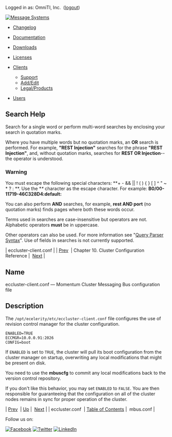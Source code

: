 Logged in as: OmniTI, Inc.  ([logout](https://support.messagesystems.com/logout.php))

[![Message Systems](https://support.messagesystems.com/images/ms-white205.png)](https://support.messagesystems.com/start.php) 

*   [Changelog](https://support.messagesystems.com/start.php?show=changelog)
*   [Documentation](https://support.messagesystems.com/docs/)
*   [Downloads](https://support.messagesystems.com/start.php)

*   [Licenses](https://support.messagesystems.com/license_summary.php)
*   <a href="">Clients</a>
    *   [Support](https://support.messagesystems.com/cs.php)
    *   [Add/Edit](https://support.messagesystems.com/edit_client.php)
    *   [Legal/Products](https://support.messagesystems.com/edit_products.php)
*   [Users](https://support.messagesystems.com/edit_customer.php)

## Search Help

Search for a single word or perform multi-word searches by enclosing your search in quotation marks.

Where you have multiple words but no quotation marks, an **OR** search is performed. For example, **"REST Injection"** searches for the phrase **"REST Injection"**, and, without quotation marks, searches for **REST OR Injection**--the operator is understood.

### Warning

You must escape the following special characters: **+ - && || ! ( ) { } [ ] ^ " ~ * ? : \**. Use the **\** character as the escape character. For example: **B0/00-11719-46C328D4\:default\:**

You can also perform **AND** searches, for example, **rest AND port** (no quotation marks) finds pages where both these words occur.

Terms used in searches are case-insensitive but operators are not. Alphabetic operators **must** be in uppercase.

Other operators can also be used. For more information see "[Query Parser Syntax](https://lucene.apache.org/core/old_versioned_docs/versions/3_0_0/queryparsersyntax.html)". Use of fields in searches is not currently supported.

| eccluster-client.conf |
| [Prev](eccluster.conf.php)  | Chapter 10. Cluster Configuration Reference |  [Next](mbus.conf.php) |

<a name="eccluster-client.conf"></a>
## Name

eccluster-client.conf — Momentum Cluster Messaging Bus configuration file

<a name="idp7293488"></a>
## Description

The `/opt/ecelerity/etc/eccluster-client.conf` file configures the use of revision control manager for the cluster configuration.

```
ENABLED=TRUE
ECCMGR=10.0.0.91:2026
CONFIG=boot
```

If `ENABLED` is set to `TRUE`, the cluster will pull its boot configuration from the cluster manager on startup, overwriting any local modifications that might be present on disk.

You need to use the **mbuscfg** to commit any local modifications back to the version control repository.

If you don't like this behavior, you may set `ENABLED` to `FALSE`. You are then responsible for guaranteeing that the configuration on all of the cluster nodes remains in sync for proper operation of the cluster.

| [Prev](eccluster.conf.php)  | [Up](cluster.ref.php) |  [Next](mbus.conf.php) |
| eccluster.conf  | [Table of Contents](index.php) |  mbus.conf |

Follow us on:

[![Facebook](https://support.messagesystems.com/images/icon-facebook.png)](http://www.facebook.com/messagesystems) [![Twitter](https://support.messagesystems.com/images/icon-twitter.png)](http://twitter.com/#!/MessageSystems) [![LinkedIn](https://support.messagesystems.com/images/icon-linkedin.png)](http://www.linkedin.com/company/message-systems)